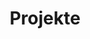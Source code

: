 ---
title: Projekte
image: https://www.deepwave.org/wp-content/uploads/2020/04/13_biodiversity_coral_reefs_shaun-low-unsplash.jpg
overlay: rgba(8,27,73,0.61)
---